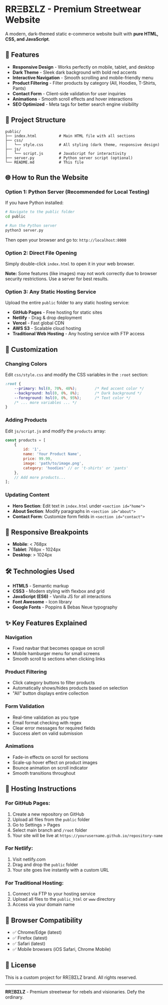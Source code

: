 # RRΞBΣLZ - Premium Streetwear Website

A modern, dark-themed static e-commerce website built with **pure HTML, CSS, and JavaScript**.

## 🚀 Features

- **Responsive Design** - Works perfectly on mobile, tablet, and desktop
- **Dark Theme** - Sleek dark background with bold red accents
- **Interactive Navigation** - Smooth scrolling and mobile-friendly menu
- **Product Filtering** - Filter products by category (All, Hoodies, T-Shirts, Pants)
- **Contact Form** - Client-side validation for user inquiries
- **Animations** - Smooth scroll effects and hover interactions
- **SEO Optimized** - Meta tags for better search engine visibility

## 📁 Project Structure

```
public/
├── index.html          # Main HTML file with all sections
├── css/
│   └── style.css       # All styling (dark theme, responsive design)
├── js/
│   └── script.js       # JavaScript for interactivity
├── server.py           # Python server script (optional)
└── README.md           # This file
```

## 🌐 How to Run the Website

### Option 1: Python Server (Recommended for Local Testing)

If you have Python installed:

```bash
# Navigate to the public folder
cd public

# Run the Python server
python3 server.py
```

Then open your browser and go to: `http://localhost:8000`

### Option 2: Direct File Opening

Simply double-click `index.html` to open it in your web browser.

**Note:** Some features (like images) may not work correctly due to browser security restrictions. Use a server for best results.

### Option 3: Any Static Hosting Service

Upload the entire `public` folder to any static hosting service:

- **GitHub Pages** - Free hosting for static sites
- **Netlify** - Drag & drop deployment
- **Vercel** - Fast global CDN
- **AWS S3** - Scalable cloud hosting
- **Traditional Web Hosting** - Any hosting service with FTP access

## 🎨 Customization

### Changing Colors

Edit `css/style.css` and modify the CSS variables in the `:root` section:

```css
:root {
    --primary: hsl(0, 70%, 48%);        /* Red accent color */
    --background: hsl(0, 0%, 8%);       /* Dark background */
    --foreground: hsl(0, 0%, 95%);      /* Text color */
    /* ... more variables ... */
}
```

### Adding Products

Edit `js/script.js` and modify the `products` array:

```javascript
const products = [
    {
        id: '1',
        name: 'Your Product Name',
        price: 99.99,
        image: 'path/to/image.png',
        category: 'hoodies' // or 't-shirts' or 'pants'
    },
    // Add more products...
];
```

### Updating Content

- **Hero Section**: Edit text in `index.html` under `<section id="home">`
- **About Section**: Modify paragraphs in `<section id="about">`
- **Contact Form**: Customize form fields in `<section id="contact">`

## 📱 Responsive Breakpoints

- **Mobile**: < 768px
- **Tablet**: 768px - 1024px
- **Desktop**: > 1024px

## 🛠 Technologies Used

- **HTML5** - Semantic markup
- **CSS3** - Modern styling with flexbox and grid
- **JavaScript (ES6)** - Vanilla JS for all interactions
- **Font Awesome** - Icon library
- **Google Fonts** - Poppins & Bebas Neue typography

## ✨ Key Features Explained

### Navigation
- Fixed navbar that becomes opaque on scroll
- Mobile hamburger menu for small screens
- Smooth scroll to sections when clicking links

### Product Filtering
- Click category buttons to filter products
- Automatically shows/hides products based on selection
- "All" button displays entire collection

### Form Validation
- Real-time validation as you type
- Email format checking with regex
- Clear error messages for required fields
- Success alert on valid submission

### Animations
- Fade-in effects on scroll for sections
- Scale-up hover effect on product images
- Bounce animation on scroll indicator
- Smooth transitions throughout

## 📝 Hosting Instructions

### For GitHub Pages:
1. Create a new repository on GitHub
2. Upload all files from the `public` folder
3. Go to Settings > Pages
4. Select main branch and `/root` folder
5. Your site will be live at `https://yourusername.github.io/repository-name`

### For Netlify:
1. Visit netlify.com
2. Drag and drop the `public` folder
3. Your site goes live instantly with a custom URL

### For Traditional Hosting:
1. Connect via FTP to your hosting service
2. Upload all files to the `public_html` or `www` directory
3. Access via your domain name

## 🎯 Browser Compatibility

- ✅ Chrome/Edge (latest)
- ✅ Firefox (latest)
- ✅ Safari (latest)
- ✅ Mobile browsers (iOS Safari, Chrome Mobile)

## 📄 License

This is a custom project for RRΞBΣLZ brand. All rights reserved.

---

**RRΞBΣLZ** - Premium streetwear for rebels and visionaries. Defy the ordinary.
